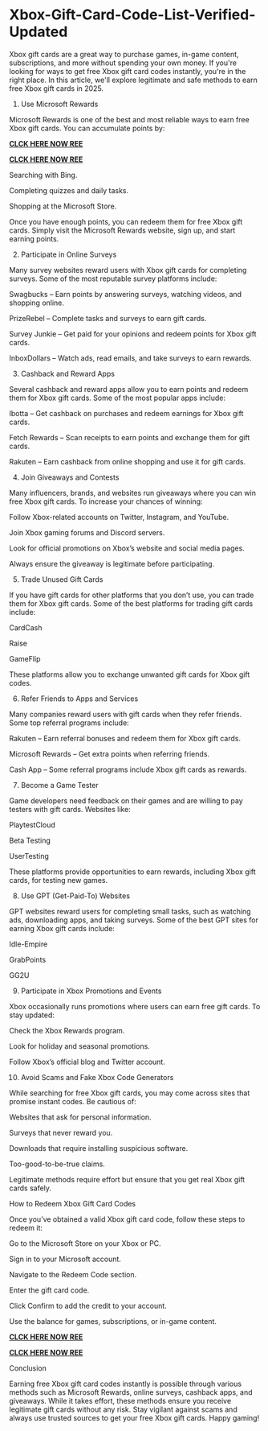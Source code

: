 # Xbox-Gift-Card-Code-List-Verified-Updated
Xbox gift cards are a great way to purchase games, in-game content, subscriptions, and more without spending your own money. If you're looking for ways to get free Xbox gift card codes instantly, you're in the right place. In this article, we'll explore legitimate and safe methods to earn free Xbox gift cards in 2025.

1. Use Microsoft Rewards

Microsoft Rewards is one of the best and most reliable ways to earn free Xbox gift cards. You can accumulate points by:

**[CLCK HERE NOW REE](https://tinyurl.com/xboxgiftcard2025)**

**[CLCK HERE NOW REE](https://tinyurl.com/xboxgiftcard2025)**

Searching with Bing.

Completing quizzes and daily tasks.

Shopping at the Microsoft Store.

Once you have enough points, you can redeem them for free Xbox gift cards. Simply visit the Microsoft Rewards website, sign up, and start earning points.

2. Participate in Online Surveys

Many survey websites reward users with Xbox gift cards for completing surveys. Some of the most reputable survey platforms include:

Swagbucks – Earn points by answering surveys, watching videos, and shopping online.

PrizeRebel – Complete tasks and surveys to earn gift cards.

Survey Junkie – Get paid for your opinions and redeem points for Xbox gift cards.

InboxDollars – Watch ads, read emails, and take surveys to earn rewards.

3. Cashback and Reward Apps

Several cashback and reward apps allow you to earn points and redeem them for Xbox gift cards. Some of the most popular apps include:

Ibotta – Get cashback on purchases and redeem earnings for Xbox gift cards.

Fetch Rewards – Scan receipts to earn points and exchange them for gift cards.

Rakuten – Earn cashback from online shopping and use it for gift cards.

4. Join Giveaways and Contests

Many influencers, brands, and websites run giveaways where you can win free Xbox gift cards. To increase your chances of winning:

Follow Xbox-related accounts on Twitter, Instagram, and YouTube.

Join Xbox gaming forums and Discord servers.

Look for official promotions on Xbox’s website and social media pages.

Always ensure the giveaway is legitimate before participating.

5. Trade Unused Gift Cards

If you have gift cards for other platforms that you don’t use, you can trade them for Xbox gift cards. Some of the best platforms for trading gift cards include:

CardCash

Raise

GameFlip

These platforms allow you to exchange unwanted gift cards for Xbox gift codes.

6. Refer Friends to Apps and Services

Many companies reward users with gift cards when they refer friends. Some top referral programs include:

Rakuten – Earn referral bonuses and redeem them for Xbox gift cards.

Microsoft Rewards – Get extra points when referring friends.

Cash App – Some referral programs include Xbox gift cards as rewards.

7. Become a Game Tester

Game developers need feedback on their games and are willing to pay testers with gift cards. Websites like:

PlaytestCloud

Beta Testing

UserTesting

These platforms provide opportunities to earn rewards, including Xbox gift cards, for testing new games.

8. Use GPT (Get-Paid-To) Websites

GPT websites reward users for completing small tasks, such as watching ads, downloading apps, and taking surveys. Some of the best GPT sites for earning Xbox gift cards include:

Idle-Empire

GrabPoints

GG2U

9. Participate in Xbox Promotions and Events

Xbox occasionally runs promotions where users can earn free gift cards. To stay updated:

Check the Xbox Rewards program.

Look for holiday and seasonal promotions.

Follow Xbox’s official blog and Twitter account.

10. Avoid Scams and Fake Xbox Code Generators

While searching for free Xbox gift cards, you may come across sites that promise instant codes. Be cautious of:

Websites that ask for personal information.

Surveys that never reward you.

Downloads that require installing suspicious software.

Too-good-to-be-true claims.

Legitimate methods require effort but ensure that you get real Xbox gift cards safely.

How to Redeem Xbox Gift Card Codes

Once you’ve obtained a valid Xbox gift card code, follow these steps to redeem it:

Go to the Microsoft Store on your Xbox or PC.

Sign in to your Microsoft account.

Navigate to the Redeem Code section.

Enter the gift card code.

Click Confirm to add the credit to your account.

Use the balance for games, subscriptions, or in-game content.

**[CLCK HERE NOW REE](https://tinyurl.com/xboxgiftcard2025)**

**[CLCK HERE NOW REE](https://tinyurl.com/xboxgiftcard2025)**

Conclusion

Earning free Xbox gift card codes instantly is possible through various methods such as Microsoft Rewards, online surveys, cashback apps, and giveaways. While it takes effort, these methods ensure you receive legitimate gift cards without any risk. Stay vigilant against scams and always use trusted sources to get your free Xbox gift cards. Happy gaming!
